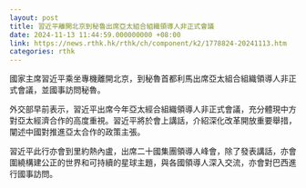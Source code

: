 ```yaml
---
layout: post
title: 習近平離開北京到秘魯出席亞太組合組織領導人非正式會議
date: 2024-11-13 11:44:59.000000000 +08:00
link: https://news.rthk.hk/rthk/ch/component/k2/1778824-20241113.htm
categories: rthk
---
```


國家主席習近平乘坐專機離開北京，到秘魯首都利馬出席亞太組合組織領導人非正式會議，並國事訪問秘魯。

外交部早前表示，習近平出席今年亞太經合組織領導人非正式會議，充分體現中方對亞太經濟合作的高度重視。習近平將於會上講話，介紹深化改革開放重要舉措，闡述中國對推進亞太合作的政策主張。

習近平此行亦會到里約熱內盧，出席二十國集團領導人峰會，除了發表講話，亦會圍繞構建公正的世界和可持續的星球主題，與各國領導人深入交流，亦會對巴西進行國事訪問。
